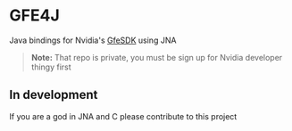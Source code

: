 # GFE4J
Java bindings for Nvidia's [GfeSDK](https://github.com/NVIDIAGameWorks/GfeSDK) using JNA
> **Note:** That repo is private, you must be sign up for Nvidia developer thingy first

## In development
If you are a god in JNA and C please contribute to this project